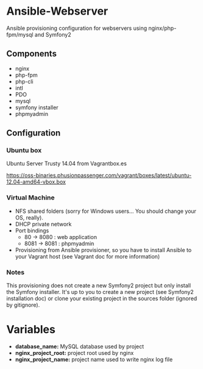 # Ansible-Webserver
Ansible provisioning configuration for webservers using nginx/php-fpm/mysql and Symfony2

## Components

* nginx
* php-fpm
* php-cli
* intl
* PDO
* mysql
* symfony installer
* phpmyadmin

## Configuration
### Ubuntu box

Ubuntu Server Trusty 14.04 from Vagrantbox.es

https://oss-binaries.phusionpassenger.com/vagrant/boxes/latest/ubuntu-12.04-amd64-vbox.box

### Virtual Machine

* NFS shared folders (sorry for Windows users... You should change your OS, really).
* DHCP private network
* Port bindings
  * 80 -> 8080 : web application
  * 8081 -> 8081 : phpmyadmin
* Provisioning from Ansible provisioner, so you have to install Ansible to your Vagrant host (see Vagrant doc for more information)

### Notes

This provisioning does not create a new Symfony2 project but only install the Symfony installer. It's up to you to create a new project (see Symfony2 installation doc) or clone your existing project in the sources folder (ignored by gitignore).

# Variables
* **database_name:** MySQL database used by project
* **nginx_project_root:** project root used by nginx
* **nginx_project_name:** project name used to write nginx log file

